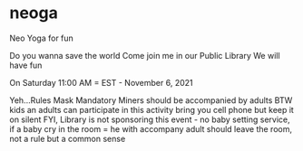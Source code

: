 # neoga

Neo Yoga for fun
 
Do you wanna save the world
Come join me in our Public Library
We will have fun

On Saturday 11:00 AM = EST - November 6, 2021
 
Yeh...Rules
Mask Mandatory
Miners should be accompanied by adults BTW kids an adults can participate in this activity bring you cell phone but keep it on silent
FYI, Library is not sponsoring this event - no baby setting service, if a baby cry in the room = he with accompany adult should leave the room, not a rule but a common sense

